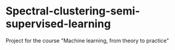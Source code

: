 # Spectral-clustering-semi-supervised-learning
Project for the course "Machine learning, from theory to practice"
